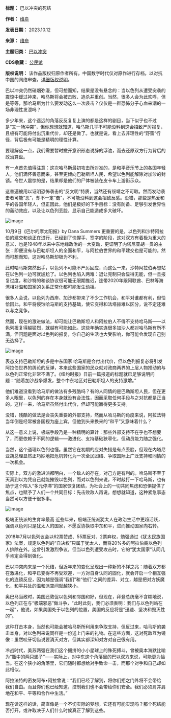 

**标题：** 巴以冲突的死结  

**作者：** [维舟](https://chinadigitaltimes.net/space/维舟)  

**发表日期：** 2023.10.12  

**来源：** [维舟](https://web.archive.org/web/https://mp.weixin.qq.com/s/ds8q5HGRoxt_3tvzPE4B1Q)  

**主题归类：** [巴以冲突](https://chinadigitaltimes.net/space/巴以冲突)  

**CDS收藏：** [公民馆](https://chinadigitaltimes.net/space/%E5%85%AC%E6%B0%91%E9%A6%86)  

**版权说明：** 该作品版权归原作者所有。中国数字时代仅对原作进行存档，以对抗中国的网络审查。[详细版权说明](https://chinadigitaltimes.net/chinese/copyright)。


巴以冲突仍然硝烟弥漫，但可想而知，结果是没有悬念的：当以色列从遭受突袭的震惊中缓过神来，哈马斯将会被击败、追杀并重创。当然，很多人会为此欢呼，但是等等，那哈马斯为什么要发动这么一次袭击？仅仅是一群恐怖分子心血来潮的一场非理性发泄吗？


多少年来，这个遥远的角落反反复复上演的都是这样的剧目，当下似乎也不过是“又一场冲突”，但你想想就知道，哈马斯几乎不可能没料到这会招致严厉报复，且极有可能将付出沉重代价，却还是做了。也就是说，看上去非理性的“野蛮”行径，背后极有可能是精明的理性计算。


要理解这一点，我们需要暂时撇开意识形态说辞的浮油，而去还原双方行为背后的政治算盘。


有一点首先值得注意：这次哈马斯最初攻击所对准的，是和平音乐节上的各国年轻人，他们满怀善意而来，甚至更倾向巴勒斯坦人民，希望以色列能解除对加沙的封锁。令世人震惊的是，结果却是他们的尸体被装在皮卡车上游街示众。


这普遍被用以证明恐怖袭击的“反文明”特质，当然还有绥靖之不可取。然而发动袭击者可能“恶”，却不一定“蠢”，不可能没料到这会招致反感。没错，那些是热爱和平的各国年轻人，但正因此，他们是极好的下手目标：没有防备、足够引发世界性的轰动效应，以及让以色列丢脸，显示自己能造成多大破坏。


![image](https://chinadigitaltimes.net/chinese/files/2023/10/post-701084-6528d3eabf1cc.)


10月9日《巴尔的摩太阳报》by Dana Summers
更重要的是，以色列和沙特阿拉伯的建交和谈正在进行，已经到了快握手、签字的阶段，这对双方有着极为重大的意义，也是1948年以来中东地缘政治的一大变动，更证明了内塔尼亚胡一贯的主张：即便没有与巴勒斯坦人的全面和平，与阿拉伯世界的和平建交也是可能的。然而可想而知，这对哈马斯却极为不利。


此时哈马斯突然出手，以色列不可能不严厉回应，而这么一来，沙特阿拉伯再想站在以色列一边可就尴尬了。以色列也陷入两难：退让克制只会显得无能，但一旦报复过度，和沙特的和谈协议很可能无限期推迟，连带2020年跟阿联酋、巴林等海湾相对温和国家的关系正常化都可能发生动摇。


很多人会说，以色列为西岸、加沙都带来了不少工作机会，和平对谁都有利，但恰恰因此，和平将侵蚀哈马斯的支持基础，使它变得和法塔赫难以区分，说不定还难以与之竞争。


然而，现在的激进做法，却可能让巴勒斯坦人和阿拉伯人不得不支持哈马斯——以色列报复得越猛烈，就越有可能如此。这些年确实连很多加沙人都对哈马斯有所不满，但问题是面对以色列的报复，你自己的生活也大受影响，你可能会发现自己别无选择了。


![image](https://chinadigitaltimes.net/chinese/files/2023/10/post-701084-6528d3eac73a5.)


表态支持巴勒斯坦的多是中东国家
哈马斯是会付出代价，但以色列报复必将引发阿拉伯世界的舆论的反弹，本来这些国家的民众就对政商两界的上层人物推动的与以色列正常化非常不满了。《纽约时报》日前一篇报道的标题就已足够说明问题：“随着加沙战争爆发，整个中东地区对巴勒斯坦人的支持激增。”


他们难道没看到哈马斯的做法有多残酷吗？有的人同情的是巴勒斯坦人民，但在更多人眼里，以色列的存在本身就没有合法性，因而采取任何手段与之对抗都是正当的。这样一来，哈马斯虽然付出代价，但却可能赢得更多支持。


没错，残酷的做法是会丧失重要的外部支持，然而从哈马斯的角度来说，阿拉法特当年倒是经常被各国视为座上宾，但他到头来换来的“和平”又意味着什么？


从这一意义上说，极端手段乃是一种精明的算计：那些外部支持不在乎也不想要了，而更依赖于不同的逻辑——激进化、支持基础狭窄化，但动员能力随之强化。


当然，这个道理以色列也懂。虽然它在初期的应对失措是有点丢脸，但现在内塔尼亚胡总理显然正巧妙地把危机转化为一次全民团结、争取国际上广泛支持和同情的一次机会。


实际上，双方的激进派都明白，一个敌人的存在，对己方是有利的。哈马斯不至于天真到以为凭自己就能摧毁以色列，而对以色列来说，不时敲打一下哈马斯，也有助于这个陷入“多元停滞”的国家恢复团结，为社会上的一切共同焦虑和恐惧提供了焦点，也赋予了人们一个共同目标：先击败敌人再说。想想就知道，这种紧急事态当然可以方便干很多事。


![image](https://chinadigitaltimes.net/chinese/files/2023/10/post-701084-6528d3eacf2e9.)


极端正统派的生育率最高
近些年来，极端正统派犹太人在政治生活中更趋活跃，强调以色列只是犹太人的国家，不愿妥协换取中东和平，进而推动国家向右转。


2018年7月以色列议会以62票赞成、55票反对、2票弃权，勉强通过《犹太民族国家》法案，规定以色列的“自决权”只属于犹太人，而将20%多的阿拉伯裔以色列人排除在外。这曾引发激烈争议，但当以色列遭受攻击时，它的“犹太国家”认同几乎肯定会得到强化。


巴以冲突向来是一个死结，但近年来的变化呈现出一种新的不祥之兆：随着双方都在激进化，和平已变得不再受欢迎，一方对自身认同的固化，就会开启一个相互强化的连锁反应，因为越是强调“我们”和“他们”之间的差异、对立，越是把对方妖魔化，和平共处的温和派空间就越狭小。


奥巴马当政时，美国还敦促以色列和邻国和好，但现在，拜登总统毫不含糊地说，以色列正在与“极端邪恶”做斗争，“此时此刻，我们必须表明：我们与以色列站在一起”，他说，如果美国处于以色列的位置，美国的反应将是“迅速、坚决和毁灭性的”。


这种打击本身，当然也可能会被哈马斯所利用来争取支持，但反过来，哈马斯的袭击本身，对以色列来说同样是一份送上门来的礼物。在这些方面，这对死敌互为镜像：虽然咬牙切齿说要消灭对方，但其实都深知对方对自己很有用。


冷战时代，美苏两强在我们这个拥挤的小小星球上的殊死搏斗，曾被奥本海默比喻为“瓶中的两只蝎子”——实际上，对中东这个角落里的巴以双方来说，可能更为恰当。在这个狭小的角落里，它们随时都想给对手致命一击，而那个对手和自己却如此相似。


阿拉法特的密友阿布•阿拉曾说：“我们已经了解到，将你们拒之门外将不会带给我们自由。而且你们也已经知道，控制我们也不会带给你们安全。我们必须肩并肩地在和平、平等和合作中生活。” 


现在读这样的话，简直像是一个不切实际的梦想，它还有可能实现吗？那个死结能否打开，或许取决于人们什么时候真正了解到这些。

